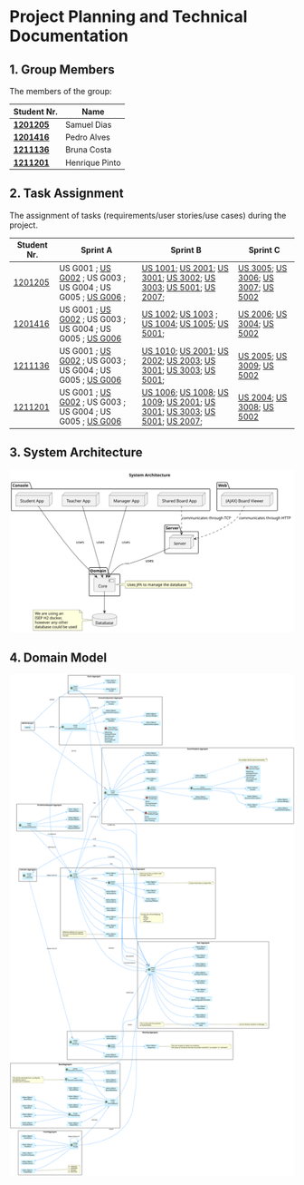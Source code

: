 # Project Planning and Technical Documentation

## 1. Group Members

The members of the group:

| Student Nr.	                     | Name	          |
|----------------------------------|----------------|
| **[1201205](1201205/readme.md)** | Samuel Dias    |
| **[1201416](1201416/readme.md)** | Pedro Alves    |
| **[1211136](1211136/readme.md)** | Bruna Costa    |
| **[1211201](1211201/readme.md)** | Henrique Pinto |


## 2. Task Assignment

The assignment of tasks (requirements/user stories/use cases) during the project.

| Student Nr.	                   | Sprint A                                                                                                                    | Sprint B                                                                                                                                                                                                                                                                                                                                           | Sprint C                                                                                                                |
|--------------------------------|-----------------------------------------------------------------------------------------------------------------------------|----------------------------------------------------------------------------------------------------------------------------------------------------------------------------------------------------------------------------------------------------------------------------------------------------------------------------------------------------|-------------------------------------------------------------------------------------------------------------------------|
| [1201205](1201205/readme.md)  | US G001 ; [US G002](SPRINT%20A/US_G002/readme.md) ; US G003 ; US G004 ; US G005 ; [US G006](SPRINT%20A/US_G006/readme.md) ; | [US 1001](SPRINT%20B/US_1001/readme.md); [US 2001](SPRINT%20B/US_2001/readme.md); [US 3001](SPRINT%20B/US_3001/readme.md); [US 3002](SPRINT%20B/US_3002/readme.md); [US 3003](SPRINT%20B/US_3003/readme.md);  [US 5001](SPRINT%20B/US_5001/US5001_Group8.pptx); [US 2007](SPRINT%20B/US_2007/readme.md);                                           | [US 3005](SPRINT%20C/US_3005/readme.md); [US 3006](SPRINT%20C/US_3006/readme.md); [US 3007](SPRINT%20B/US_3007/readme.md); [US 5002](../SPRINT%20C/US_5002/US5002_Group8.pptx) |         |
| [1201416](1201416/readme.md)   | US G001 ; [US G002](SPRINT%20A/US_G002/readme.md) ; US G003 ; US G004 ; US G005 ; [US G006](SPRINT%20A/US_G006/readme.md)   | [US 1002](SPRINT%20B/US_1002/readme.md); [US 1003](SPRINT%20B/US_1003/readme.md) ; [US 1004](SPRINT%20B/US_1004/readme.md); [US 1005](SPRINT%20B/US_1005/readme.md);  [US 5001](SPRINT%20B/US_5001/US5001_Group8.pptx);                                                                                                                            | [US 2006](SPRINT%20C/US_2006/readme.md); [US 3004](SPRINT%20C/US_3004/readme.md); [US 5002](../SPRINT%20C/US_5002/US5002_Group8.pptx)                                        |
| [1211136](1211136/readme.md)   | US G001 ; [US G002](SPRINT%20A/US_G002/readme.md) ; US G003 ; US G004 ; US G005 ; [US G006](SPRINT%20A/US_G006/readme.md)   | [US 1010](SPRINT%20B/US_1010/readme.md); [US 2001](SPRINT%20B/US_2001/readme.md); [US 2002](SPRINT%20B/US_2002/readme.md); [US 2003](SPRINT%20B/US_2003/readme.md); [US 3001](SPRINT%20B/US_3001/readme.md); [US 3003](SPRINT%20B/US_3003/readme.md); [US 5001](SPRINT%20B/US_5001/US5001_Group8.pptx);                                            |  [US 2005](SPRINT%20C/US_2005/readme.md); [US 3009](SPRINT%20C/US_3009/readme.md); [US 5002](../SPRINT%20C/US_5002/US5002_Group8.pptx)                                       |
| [1211201](1211201/readme.md)   | US G001 ; [US G002](SPRINT%20A/US_G002/readme.md) ; US G003 ; US G004 ; US G005 ; [US G006](SPRINT%20A/US_G006/readme.md)   | [US 1006](SPRINT%20B/US_1006/readme.md); [US 1008](SPRINT%20B/US_1008/readme.md); [US 1009](SPRINT%20B/US_1009/readme.md);  [US 2001](SPRINT%20B/US_2001/readme.md); [US 3001](SPRINT%20B/US_3001/readme.md); [US 3003](SPRINT%20B/US_3003/readme.md); [US 5001](SPRINT%20B/US_5001/US5001_Group8.pptx); [US 2007](SPRINT%20B/US_2007/readme.md);  | [US 2004](SPRINT%20C/US_2004/readme.md); [US 3008](SPRINT%20C/US_3008/readme.md); [US 5002](../SPRINT%20C/US_5002/US5002_Group8.pptx)                                         |

## 3. System Architecture

![System Architecture](architecture.svg)

## 4. Domain Model

![Domain Model](DomainModel.svg)